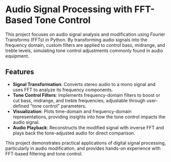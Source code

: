 # Audio Signal Processing with FFT-Based Tone Control

This project focuses on audio signal analysis and modification using Fourier Transforms (FFTs) in Python. By transforming audio signals into the frequency domain, custom filters are applied to control bass, midrange, and treble levels, simulating tone control adjustments commonly found in audio equipment.

## Features

- **Signal Transformation**: Converts stereo audio to a mono signal and uses FFT to analyze its frequency components.
- **Tone Control Filters**: Implements frequency-domain filters to boost or cut bass, midrange, and treble frequencies, adjustable through user-defined "tone control" parameters.
- **Visualization**: Plots time-domain and frequency-domain representations, providing insights into how the tone control impacts the audio signal.
- **Audio Playback**: Reconstructs the modified signal with inverse FFT and plays back the tone-adjusted audio for direct comparison.

This project demonstrates practical applications of digital signal processing, particularly in audio modification, and provides hands-on experience with FFT-based filtering and tone control.
